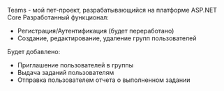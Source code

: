 Teams - мой пет-проект, разрабатывающийся на платформе ASP.NET Core
Разработанный функционал:
- Регистрация/Аутентификация (будет переработано)
- Создание, редактирование, удаление групп пользователей

Будет добавлено:
- Приглашение пользователей в группы
- Выдача заданий пользователям
- Отправка пользователем отчета о выполненном задании
